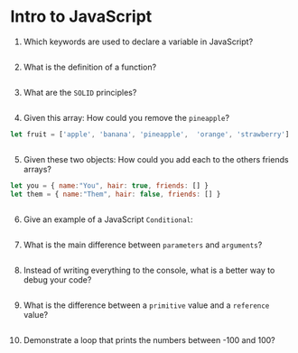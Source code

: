 # Intro to JavaScript

1. Which keywords are used to declare a variable in JavaScript?
<!-- enter you answer in the space below -->
```

```

2. What is the definition of a function?
<!-- enter you answer in the space below -->
```

```

3. What are the `SOLID` principles?
<!-- enter you answer in the space below -->
```

```

4. Given this array: How could you remove the `pineapple`?
```js
let fruit = ['apple', 'banana', 'pineapple',  'orange', 'strawberry']
```
<!-- enter you answer in the space below -->
```

```

5. Given these two objects: How could you add each to the others friends arrays?
```js
let you = { name:"You", hair: true, friends: [] }
let them = { name:"Them", hair: false, friends: [] }
```
<!-- enter you answer in the space below -->
```

```

6. Give an example of a JavaScript `Conditional`:
<!-- enter you answer in the space below -->
```

```

7. What is the main difference between `parameters` and `arguments`?
<!-- enter you answer in the space below -->
```

```

8. Instead of writing everything to the console, what is a better way to debug your code?
<!-- enter you answer in the space below -->
```

```

9. What is the difference between a `primitive` value and a `reference` value?
<!-- enter you answer in the space below -->
```

```

10. Demonstrate a loop that prints the numbers between -100 and 100?
<!-- enter you answer in the space below -->
```

```
